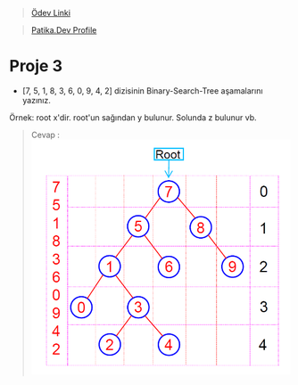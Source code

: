 >[Ödev Linki](https://app.patika.dev/courses/veri-yapilari-ve-algoritmalar/binary-search-tree-proje)

>[Patika.Dev Profile](https://app.patika.dev/cngzklc)

# Proje 3
- [7, 5, 1, 8, 3, 6, 0, 9, 4, 2] dizisinin Binary-Search-Tree aşamalarını yazınız.

Örnek: root x'dir. root'un sağından y bulunur. Solunda z bulunur vb.

>Cevap :    
>![](https://github.com/cngzklc/Patika.Dev_VeriYapilariVeAlgoritmalarOdevi/blob/main/img/BinarySearchTree.PNG?raw=true)
